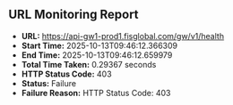 ## URL Monitoring Report

- **URL:** https://api-gw1-prod1.fisglobal.com/gw/v1/health
- **Start Time:** 2025-10-13T09:46:12.366309
- **End Time:** 2025-10-13T09:46:12.659979
- **Total Time Taken:** 0.29367 seconds
- **HTTP Status Code:** 403
- **Status:** Failure
- **Failure Reason:** HTTP Status Code: 403
